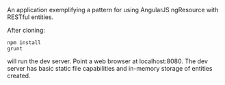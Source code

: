 An application exemplifying a pattern for using AngularJS ngResource with RESTful entities.

After cloning:

    npm install
    grunt

will run the dev server.  Point a web browser at localhost:8080.
The dev server has basic static file capabilities and in-memory
storage of entities created.
